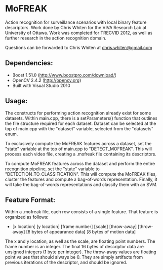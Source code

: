 MoFREAK
========================

Action recognition for surveillance scenarios with local binary feature descriptors.  Work done by Chris Whiten for the VIVA Research Lab at University of Ottawa.  Work was completed for TRECVID 2012, as well as further research in the action recognition domain.  

Questions can be forwarded to Chris Whiten at chris.whiten@gmail.com


Dependencies:
------------------
- Boost 1.51.0 (http://www.boostpro.com/download/)
- OpenCV 2.4.2 (http://opencv.org)
- Built with Visual Studio 2010

Usage:
-----------------
The constructs for performing action recognition already exist for some datasets.  Within main.cpp, there is a setParameters() function that outlines the file structure required for each dataset.  Dataset can be selected at the top of main.cpp with the "dataset" variable, selected from the "datasets" enum.

To exclusively compute the MoFREAK features across a dataset, set the "state" variable at the top of main.cpp to "DETECT_MOFREAK".  This will process each video file, creating a .mofreak file containing its descriptors.

To compute MoFREAK features across the dataset and perform the entire recognition pipeline, set the "state" variable to "DETECTION_TO_CLASSIFICATION".  This will compute the MoFREAK files, cluster the features and compute a bag-of-words representation.  Finally, it will take the bag-of-words representations and classify them with an SVM.

Feature Format:
----------------
Within a .mofreak file, each row consists of a single feature.  That feature is organized as follows:
- [x location] [y location] [frame number] [scale] [throw-away] [throw-away] [8 bytes of appearance data] [8 bytes of motion data]

The x and y location, as well as the scale, are floating point numbers.  The frame number is an integer.  The final 16 bytes of descriptor data are unsigned integers (1 byte per integer).  The throw-away values are floating point values that should always be 0.  They are simply artifacts from previous iterations of the descriptor, and should be ignored.